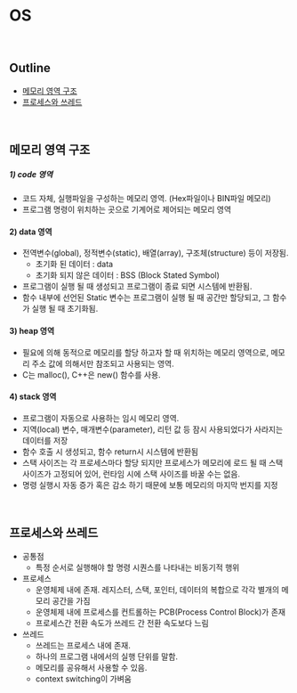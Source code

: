 # OS  

</br>

## Outline
- [메모리 영역 구조](#메모리-영역-구조)
- [프로세스와 쓰레드](#프로세스와-쓰레드)

</br>

## 메모리 영역 구조
##### 1) code 영역
- 코드 자체, 실행파일을 구성하는 메모리 영역. (Hex파일이나 BIN파일 메모리)  
- 프로그램 명령이 위치하는 곳으로 기계어로 제어되는 메모리 영역

#### 2) data 영역  
- 전역변수(global), 정적변수(static), 배열(array), 구조체(structure) 등이 저장됨.  
  - 초기화 된 데이터 : data
  - 초기화 되지 않은 데이터 : BSS (Block Stated Symbol)   
- 프로그램이 실행 될 때 생성되고 프로그램이 종료 되면 시스템에 반환됨.  
- 함수 내부에 선언된 Static 변수는 프로그램이 실행 될 때 공간만 할당되고, 그 함수가 실행 될 때 초기화됨.

#### 3) heap 영역
- 필요에 의해 동적으로 메모리를 할당 하고자 할 때 위치하는 메모리 영역으로, 메모리 주소 값에 의해서만 참조되고 사용되는 영역.  
- C는 malloc(), C++은 new() 함수를 사용.

#### 4) stack 영역
- 프로그램이 자동으로 사용하는 임시 메모리 영역.  
- 지역(local) 변수, 매개변수(parameter), 리턴 값 등 잠시 사용되었다가 사라지는 데이터를 저장  
- 함수 호출 시 생성되고, 함수 return시 시스템에 반환됨  
- 스택 사이즈는 각 프로세스마다 할당 되지만 프로세스가 메모리에 로드 될 때 스택 사이즈가 고정되어 있어, 런타임 시에 스택 사이즈를 바꿀 수는 없음.  
- 명령 실행시 자동 증가 혹은 감소 하기 때문에 보통 메모리의 마지막 번지를 지정  

</br>

## 프로세스와 쓰레드
- 공통점
  - 특정 순서로 실행해야 할 명령 시퀀스를 나타내는 비동기적 행위  
- 프로세스
  - 운영체제 내에 존재. 레지스터, 스택, 포인터, 데이터의 복합으로 각각 별개의 메모리 공간을 가짐    
  - 운영체제 내에 프로세스를 컨트롤하는 PCB(Process Control Block)가 존재  
  - 프로세스간 전환 속도가 쓰레드 간 전환 속도보다 느림  
- 쓰레드
  - 쓰레드는 프로세스 내에 존재. 
  - 하나의 프로그램 내에서의 실행 단위를 말함.  
  - 메모리를 공유해서 사용할 수 있음.  
  - context switching이 가벼움

